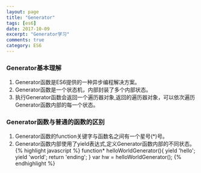 ```yaml
---
layout: page
title: "Generator"
tags: [es6]
date: 2017-10-09
excerpt: "Generator学习"
comments: true
category: ES6
---
```

### Generator基本理解
1. Generator函数是ES6提供的一种异步编程解决方案。
2. Generator函数是一个状态机，内部封装了多个内部状态。
3. 执行Generator函数会返回一个遍历器对象,返回的遍历器对象，可以依次遍历Generator函数内部的每一个状态。

### Generator函数与普通的函数的区别
1. Generator函数的function关键字与函数名之间有一个星号(*)号。
2. Generator函数内部使用了yield表达式,定义Generator函数内部的不同状态。
{% highlight javascript %}
    function* helloWorldGenerator(){
        yield 'hello';
        yield 'world';
        return 'ending';
    }
    var hw = helloWorldGenerator();
{% endhighlight %}
